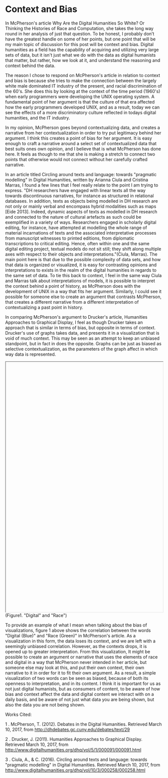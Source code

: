 # Context and Bias

   In McPherson's article Why Are the Digital Humanities So White? Or Thinking the Histories of Race and Computation, she takes the long way round in her analysis of just that question. To be honest, I probably don’t have the greatest handle on some of her points, but one point that will be my main topic of discussion for this post will be context and bias. Digital humanities as a field has the capability of acquiring and utilizing very large sets of data, but it isn't just what we do with the data as digital humanists that matter, but rather, how we look at it, and understand the reasoning and context behind the data.  

  The reason I chose to respond on McPherson's article in relation to context and bias is because she tries to make the connection between the largely white male dominated IT industry of the present, and racial discrimination of the 60's. She does this by looking at the context of the time period (1960's) when early programmers were developing the UNIX operating system. A fundamental point of her argument is that the culture of that era affected how the early programmers developed UNIX, and as a result, today we can see the effects of a more discriminatory culture reflected in todays digital humanities, and the IT industry.

  In my opinion, McPherson goes beyond contextualizing data, and creates a narrative from her contextualization in order to try put legitimacy behind her argument. I think this creates a point of bias for her argument. It is easy enough to craft a narrative around a select set of contextualized data that best suits ones own opinion, and I believe that is what McPherson has done here. It feels as though to me that she is making a stretch to connect two points that otherwise would not connect without her carefully crafted narrative.

  In an article titled Circling around texts and language: towards "pragmatic modelling" in Digital Humanities, written by Arianna Ciula and Cristina Marras, I found a few lines that I feel really relate to the point I am trying to express. "DH researchers have engaged with linear texts all the way towards discontinuous narratives, for instance as structured in relational databases. In addition, texts as objects being modelled in DH research are not only or mainly verbal and encompass hybrid modalities such as maps [Eide 2013]. Indeed, dynamic aspects of texts as modelled in DH research and connected to the nature of cultural artefacts as such could be exemplified in a variety of ways. Researchers engaged in scholarly digital editing, for instance, have attempted at modelling the whole range of material incarnations of texts and the associated interpretative processes from manuscript witnesses to printed editions, from diplomatic transcriptions to critical editing. Hence, often within one and the same digital editing project, textual models do not sit still; they shift along multiple axes with respect to their objects and interpretations."(Ciula, Marras). The main point here is that due to the possible complexity of data sets, and how that data is organized or visualized, it is easy for contrasting opinions and interpretations to exists in the realm of the digital humanities in regards to the same set of data. To tie this back to context, I feel in the same way Ciula and Marras talk about interpretations of models, it is possible to interpret the context behind a point of history, as McPherson does with the development of UNIX in a way that fits her argument. Similarly, I could see it possible for someone else to create an argument that contrasts McPherson, that creates a different narrative from a different interpretation of contextualizing a past point in history.
  
  In comparing McPherson's argument to Drucker's article, Humanities Approaches to Graphical Display, I feel as though Drucker takes an approach that is similar in terms of bias, but opposite in terms 
of context. Drucker's use of graphs takes data, and presents it in a visualization that is void of much context. This may be seen as an attempt to keep an unbiased standpoint, but in fact in does the opposite. Graphs can be just as biased as selective contextualization, as the parameters of the graph affect in which way data is represented.  

<iframe style='width: 100%; height: 800px' src='//https://voyant-tools.org/?corpus=811fedcfde3ad01392d9548b5a3d9122&query=digital&query=race&withDistributions=raw&docIndex=0&mode=document&view=Trends'>
</iframe>
(Figure1. "Digital" and "Race")

  To provide an example of what I mean when talking about the bias of visualizations, figure 1 above shows the correlation between the words "Digital (Blue)" and "Race (Green)" in McPherson's article. As a visualization in this form, the data loses its context, and we are left with a seemingly unbiased correlation. However, as the contexts drops, it is opened up to greater interpretation. From this visualization, It might be possible to create an argument or narrative that uses the elements of race and digital in a way that McPherson never intended in her article, but someone else may look at this, and put their own context, their own narrative to it in order for it to fit their own argument. As a result, a simple visualization of two words can be seen as biased, because of both its openness to interpretation, and in its content.
I think it is important for us as not just digital humanists, but as consumers of content, to be aware of how bias and context affect the data and digital content we interact with on a daily basis, and be aware of not just what data you are being shown, but also the data you are not being shown. 

Works Cited: 

1 . McPherson, T. (2012). Debates in the Digital Humanities. Retrieved March 10, 2017, from http://dhdebates.gc.cuny.edu/debates/text/29 

2 . Drucker, J. (2011). Humanities Approaches to Graphical Display. Retrieved March 10, 2017, from http://www.digitalhumanities.org/dhq/vol/5/1/000091/000091.html 

3 . Ciula, A., & C. (2016). Circling around texts and language: towards "pragmatic modelling" in Digital Humanities. Retrieved March 10, 2017, from http://www.digitalhumanities.org/dhq/vol/10/3/000258/000258.html 
